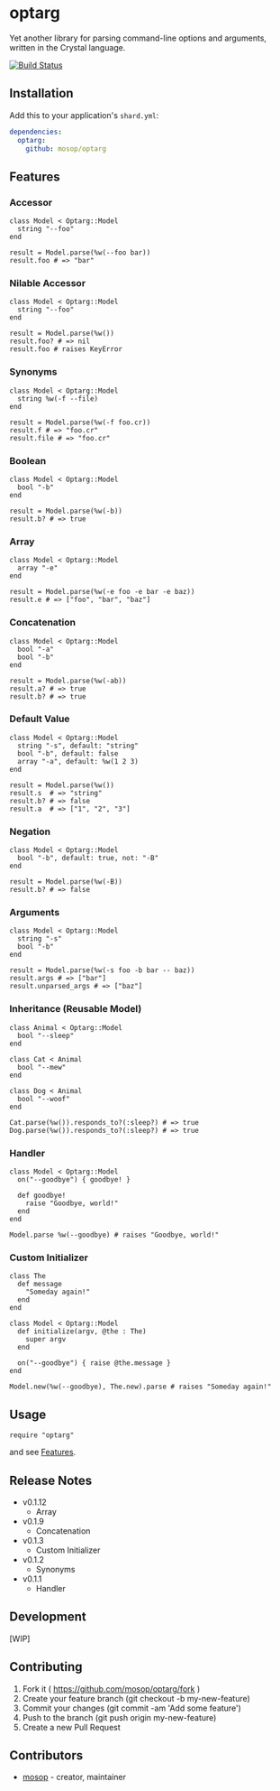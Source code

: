 # optarg

Yet another library for parsing command-line options and arguments, written in the Crystal language.

[![Build Status](https://travis-ci.org/mosop/optarg.svg?branch=master)](https://travis-ci.org/mosop/optarg)

## Installation

Add this to your application's `shard.yml`:

```yaml
dependencies:
  optarg:
    github: mosop/optarg
```

## Features

<a name="features"></a>

### Accessor

```crystal
class Model < Optarg::Model
  string "--foo"
end

result = Model.parse(%w(--foo bar))
result.foo # => "bar"
```

### Nilable Accessor

```crystal
class Model < Optarg::Model
  string "--foo"
end

result = Model.parse(%w())
result.foo? # => nil
result.foo # raises KeyError
```

### Synonyms

```crystal
class Model < Optarg::Model
  string %w(-f --file)
end

result = Model.parse(%w(-f foo.cr))
result.f # => "foo.cr"
result.file # => "foo.cr"
```

### Boolean

```crystal
class Model < Optarg::Model
  bool "-b"
end

result = Model.parse(%w(-b))
result.b? # => true
```

### Array

```crystal
class Model < Optarg::Model
  array "-e"
end

result = Model.parse(%w(-e foo -e bar -e baz))
result.e # => ["foo", "bar", "baz"]
```

### Concatenation

```crystal
class Model < Optarg::Model
  bool "-a"
  bool "-b"
end

result = Model.parse(%w(-ab))
result.a? # => true
result.b? # => true
```

### Default Value

```crystal
class Model < Optarg::Model
  string "-s", default: "string"
  bool "-b", default: false
  array "-a", default: %w(1 2 3)
end

result = Model.parse(%w())
result.s  # => "string"
result.b? # => false
result.a  # => ["1", "2", "3"]
```

### Negation

```crystal
class Model < Optarg::Model
  bool "-b", default: true, not: "-B"
end

result = Model.parse(%w(-B))
result.b? # => false
```

### Arguments

```crystal
class Model < Optarg::Model
  string "-s"
  bool "-b"
end

result = Model.parse(%w(-s foo -b bar -- baz))
result.args # => ["bar"]
result.unparsed_args # => ["baz"]
```

### Inheritance (Reusable Model)

```crystal
class Animal < Optarg::Model
  bool "--sleep"
end

class Cat < Animal
  bool "--mew"
end

class Dog < Animal
  bool "--woof"
end

Cat.parse(%w()).responds_to?(:sleep?) # => true
Dog.parse(%w()).responds_to?(:sleep?) # => true
```

### Handler

```crystal
class Model < Optarg::Model
  on("--goodbye") { goodbye! }

  def goodbye!
    raise "Goodbye, world!"
  end
end

Model.parse %w(--goodbye) # raises "Goodbye, world!"
```

### Custom Initializer

```crystal
class The
  def message
    "Someday again!"
  end
end

class Model < Optarg::Model
  def initialize(argv, @the : The)
    super argv
  end

  on("--goodbye") { raise @the.message }
end

Model.new(%w(--goodbye), The.new).parse # raises "Someday again!"
```

## Usage

```crystal
require "optarg"
```

and see [Features](#features).

## Release Notes

* v0.1.12
  * Array
* v0.1.9
  * Concatenation
* v0.1.3
  * Custom Initializer
* v0.1.2
  * Synonyms
* v0.1.1
  * Handler

## Development

[WIP]

## Contributing

1. Fork it ( https://github.com/mosop/optarg/fork )
2. Create your feature branch (git checkout -b my-new-feature)
3. Commit your changes (git commit -am 'Add some feature')
4. Push to the branch (git push origin my-new-feature)
5. Create a new Pull Request

## Contributors

- [mosop](https://github.com/mosop) - creator, maintainer
